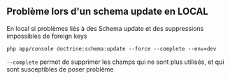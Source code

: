 ## Problème lors d'un schema update en **LOCAL**
En local si problèmes liés à des Schema update et des suppressions impossibles de foreign keys
```
php app/console doctrine:schema:update --force --complete --env=dev
```
`--complete` permet de supprimer les champs qui ne sont plus utilisés, et qui sont susceptibles de poser problème
